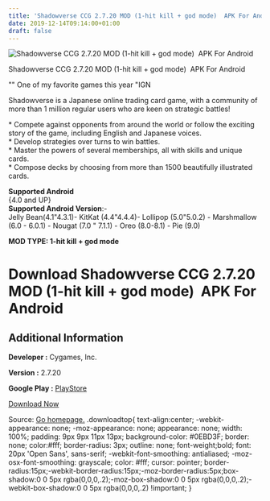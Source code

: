 ```yaml
---
title: 'Shadowverse CCG 2.7.20 MOD (1-hit kill + god mode)  APK For Android'
date: 2019-12-14T09:14:00+01:00
draft: false
---
```


![Shadowverse CCG 2.7.20 MOD (1-hit kill + god mode)  APK For Android](https://i0.wp.com/apkhome.net/wp-content/uploads/2019/11/Shadowverse-CCG.png "Shadowverse CCG 2.7.20 MOD (1-hit kill + god mode)  APK For Android")

  

Shadowverse CCG 2.7.20 MOD (1-hit kill + god mode)  APK For Android

"" One of my favorite games this year "IGN

Shadowverse is a Japanese online trading card game, with a community of more than 1 million regular users who are keen on strategic battles!

\* Compete against opponents from around the world or follow the exciting story of the game, including English and Japanese voices.  
\* Develop strategies over turns to win battles.  
\* Master the powers of several memberships, all with skills and unique cards.  
\* Compose decks by choosing from more than 1500 beautifully illustrated cards.

**Supported Android**  
{4.0 and UP}  
**Supported Android Version**:-  
Jelly Bean(4.1"4.3.1)- KitKat (4.4"4.4.4)- Lollipop (5.0"5.0.2) - Marshmallow (6.0 - 6.0.1) - Nougat (7.0 " 7.1.1) - Oreo (8.0-8.1) - Pie (9.0)

**MOD TYPE: 1-hit kill + god mode**

Download Shadowverse CCG 2.7.20 MOD (1-hit kill + god mode)  APK For Android
=============================================================================

Additional Information
----------------------

**Developer :** Cygames, Inc.

**Version :** 2.7.20

**Google Play :** [PlayStore](https://play.google.com/store/apps/details?id=com.cygames.Shadowverse)

  

[Download Now](https://store4app.co/post/shadowverse-ccg-2-7-20-mod-1-hit-kill-god-mode-apk-for-android_1574785517)

  
Source: [Go homepage.](https://store4app.co/post/shadowverse-ccg-2-7-20-mod-1-hit-kill-god-mode-apk-for-android_1574785517) .downloadtop{ text-align:center; -webkit-appearance: none; -moz-appearance: none; appearance: none; width: 100%; padding: 9px 9px 11px 13px; background-color: #0EBD3F; border: none; color:#fff; border-radius: 3px; outline: none; font-weight;bold; font: 20px 'Open Sans', sans-serif; -webkit-font-smoothing: antialiased; -moz-osx-font-smoothing: grayscale; color: #fff; cursor: pointer; border-radius:15px;-webkit-border-radius:15px;-moz-border-radius:5px;box-shadow:0 0 5px rgba(0,0,0,.2);-moz-box-shadow:0 0 5px rgba(0,0,0,.2);-webkit-box-shadow:0 0 5px rgba(0,0,0,.2) !important; }